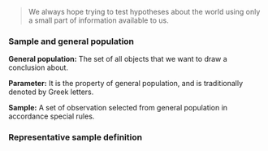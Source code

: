> We always hope trying to test hypotheses about the world using only a small part of information available to us.

### Sample and general population

**General population:** The set of all objects that we want to draw a conclusion about.

**Parameter:** It is the property of general population, and is traditionally denoted by Greek letters.

**Sample:** A set of observation selected from general population in accordance special rules.

### Representative sample definition

